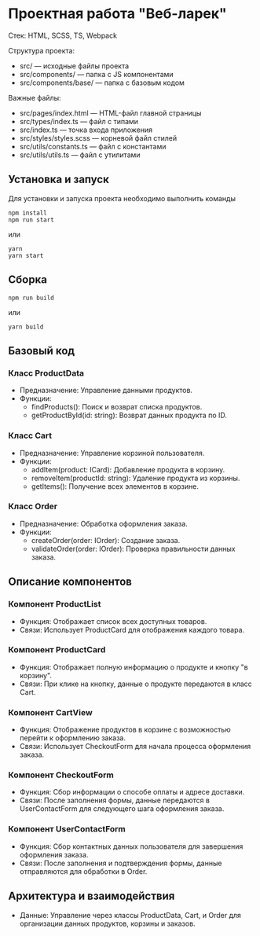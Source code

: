 # Проектная работа "Веб-ларек"

Стек: HTML, SCSS, TS, Webpack

Структура проекта:
- src/ — исходные файлы проекта
- src/components/ — папка с JS компонентами
- src/components/base/ — папка с базовым кодом

Важные файлы:
- src/pages/index.html — HTML-файл главной страницы
- src/types/index.ts — файл с типами
- src/index.ts — точка входа приложения
- src/styles/styles.scss — корневой файл стилей
- src/utils/constants.ts — файл с константами
- src/utils/utils.ts — файл с утилитами

## Установка и запуск
Для установки и запуска проекта необходимо выполнить команды

```
npm install
npm run start
```

или

```
yarn
yarn start
```
## Сборка

```
npm run build
```

или

```
yarn build
```

## Базовый код

### Класс ProductData
- Предназначение: Управление данными продуктов.
- Функции:
  - findProducts(): Поиск и возврат списка продуктов.
  - getProductById(id: string): Возврат данных продукта по ID.

### Класс Cart
- Предназначение: Управление корзиной пользователя.
- Функции:
  - addItem(product: ICard): Добавление продукта в корзину.
  - removeItem(productId: string): Удаление продукта из корзины.
  - getItems(): Получение всех элементов в корзине.

### Класс Order
- Предназначение: Обработка оформления заказа.
- Функции:
  - createOrder(order: IOrder): Создание заказа.
  - validateOrder(order: IOrder): Проверка правильности данных заказа.

## Описание компонентов

### Компонент ProductList
- Функция: Отображает список всех доступных товаров.
- Связи: Использует ProductCard для отображения каждого товара.

### Компонент ProductCard
- Функция: Отображает полную информацию о продукте и кнопку "в корзину".
- Связи: При клике на кнопку, данные о продукте передаются в класс Cart.

### Компонент CartView
- Функция: Отображение продуктов в корзине с возможностью перейти к оформлению заказа.
- Связи: Использует CheckoutForm для начала процесса оформления заказа.

### Компонент CheckoutForm
- Функция: Сбор информации о способе оплаты и адресе доставки.
- Связи: После заполнения формы, данные передаются в UserContactForm для следующего шага оформления заказа.

### Компонент UserContactForm
- Функция: Сбор контактных данных пользователя для завершения оформления заказа.
- Связи: После заполнения и подтверждения формы, данные отправляются для обработки в Order.

## Архитектура и взаимодействия
- Данные: Управление через классы ProductData, Cart, и Order для организации данных продуктов, корзины и заказов.
